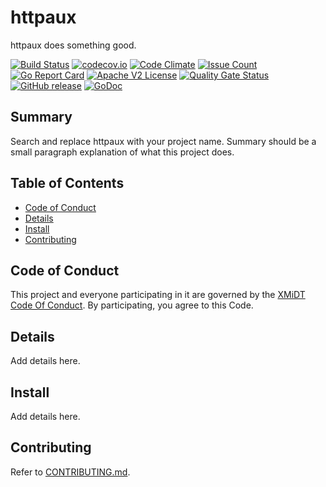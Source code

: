 # httpaux

httpaux does something good.

[![Build Status](https://travis-ci.com/xmidt-org/httpaux.svg?branch=main)](https://travis-ci.com/xmidt-org/httpaux)
[![codecov.io](http://codecov.io/github/xmidt-org/httpaux/coverage.svg?branch=main)](http://codecov.io/github/xmidt-org/httpaux?branch=main)
[![Code Climate](https://codeclimate.com/github/xmidt-org/httpaux/badges/gpa.svg)](https://codeclimate.com/github/xmidt-org/httpaux)
[![Issue Count](https://codeclimate.com/github/xmidt-org/httpaux/badges/issue_count.svg)](https://codeclimate.com/github/xmidt-org/httpaux)
[![Go Report Card](https://goreportcard.com/badge/github.com/xmidt-org/httpaux)](https://goreportcard.com/report/github.com/xmidt-org/httpaux)
[![Apache V2 License](http://img.shields.io/badge/license-Apache%20V2-blue.svg)](https://github.com/xmidt-org/httpaux/blob/main/LICENSE)
[![Quality Gate Status](https://sonarcloud.io/api/project_badges/measure?project=xmidt-org_httpaux&metric=alert_status)](https://sonarcloud.io/dashboard?id=xmidt-org_httpaux)
[![GitHub release](https://img.shields.io/github/release/xmidt-org/httpaux.svg)](CHANGELOG.md)
[![GoDoc](https://godoc.org/github.com/xmidt-org/httpaux?status.svg)](https://godoc.org/github.com/xmidt-org/httpaux)

## Summary

Search and replace httpaux with your project name. Summary should be a 
small paragraph explanation of what this project does.

## Table of Contents

- [Code of Conduct](#code-of-conduct)
- [Details](#details)
- [Install](#install)
- [Contributing](#contributing)

## Code of Conduct

This project and everyone participating in it are governed by the [XMiDT Code Of Conduct](https://xmidt.io/code_of_conduct/). 
By participating, you agree to this Code.

## Details

Add details here.

## Install

Add details here.

## Contributing

Refer to [CONTRIBUTING.md](CONTRIBUTING.md).
